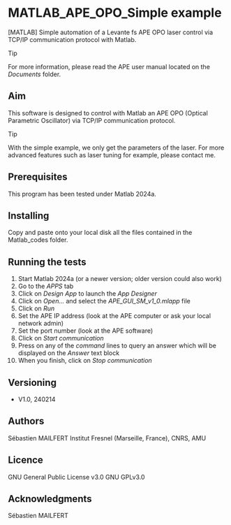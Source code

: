 # MATLAB_APE_OPO_Simple example
[MATLAB] Simple automation of a Levante fs APE OPO laser control via TCP/IP communication protocol with Matlab.

> [!TIP]
> For more information, please read the APE user manual located on the <i>Documents</i> folder.




## Aim
This software is designed to control with Matlab an APE OPO (Optical Parametric Oscillator) via TCP/IP communication protocol.

> [!TIP]
> With the simple example, we only get the parameters of the laser. For more advanced features such as laser tuning for example, please contact me.


## Prerequisites
This program has been tested under Matlab 2024a.

## Installing
Copy and paste onto your local disk all the files contained in the Matlab_codes folder.

## Running the tests

1. Start Matlab 2024a (or a newer version; older version could also work)
2. Go to the <i>APPS</i> tab
3. Click on <i>Design App</i> to launch the <i>App Designer</i>
4. Click on <i>Open...</i> and select the <i>APE_GUI_SM_v1_0.mlapp</i> file
5. Click on <i>Run</i>
6. Set the APE IP address (look at the APE computer or ask your local network admin)
7. Set the port number (look at the APE software)
8. Click on <i>Start communication</i>
9. Press on any of the <i>command</i> lines to query an answer which will be displayed on the <i>Answer</i> text block
10. When you finish, click on <i>Stop communication</i>


## Versioning
<ul>
<li> V1.0, 240214 </li>
</ul>




## Authors
Sébastien MAILFERT
Institut Fresnel (Marseille, France), CNRS, AMU

## Licence
GNU General Public License v3.0
GNU GPLv3.0

## Acknowledgments
Sébastien MAILFERT
